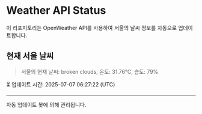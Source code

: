
# Weather API Status

이 리포지토리는 OpenWeather API를 사용하여 서울의 날씨 정보를 자동으로 업데이트합니다.

## 현재 서울 날씨
> 서울의 현재 날씨: broken clouds, 온도: 31.76°C, 습도: 79%

⏳ 업데이트 시간: 2025-07-07 06:27:22 (UTC)

---
자동 업데이트 봇에 의해 관리됩니다.
